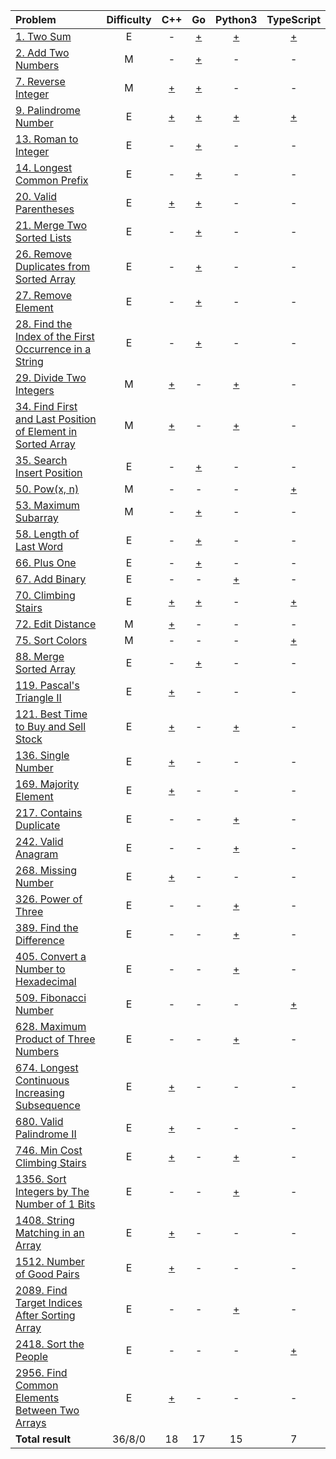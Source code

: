 |Problem|Difficulty|C++|Go|Python3|TypeScript|
|:-|:-:|:-:|:-:|:-:|:-:|
|[1. Two Sum](https://github.com/VitJRBOG/leetcode_exercises/tree/master/easy/e1)|E|-|[+](https://leetcode.com/submissions/detail/1030226613/)|[+](https://leetcode.com/submissions/detail/1079666349/)|[+](https://leetcode.com/submissions/detail/1111207076/)|
|[2. Add Two Numbers](https://github.com/VitJRBOG/leetcode_exercises/tree/master/medium/e2)|M|-|[+](https://leetcode.com/submissions/detail/1058452827/)|-|-|
|[7. Reverse Integer](https://github.com/VitJRBOG/leetcode_exercises/tree/master/medium/e7)|M|[+](https://leetcode.com/submissions/detail/1061930368/)|[+](https://leetcode.com/submissions/detail/1058480699/)|-|-|
|[9. Palindrome Number](https://github.com/VitJRBOG/leetcode_exercises/tree/master/easy/e9)|E|[+](https://leetcode.com/submissions/detail/1060267568/)|[+](https://leetcode.com/submissions/detail/1031328997/)|[+](https://leetcode.com/submissions/detail/1079684153/)|[+](https://leetcode.com/submissions/detail/1111236079/)|
|[13. Roman to Integer](https://github.com/VitJRBOG/leetcode_exercises/tree/master/easy/e13)|E|-|[+](https://leetcode.com/submissions/detail/1035666008/)|-|-|
|[14. Longest Common Prefix](https://github.com/VitJRBOG/leetcode_exercises/tree/master/easy/e14)|E|-|[+](https://leetcode.com/submissions/detail/1039958626/)|-|-|
|[20. Valid Parentheses](https://github.com/VitJRBOG/leetcode_exercises/tree/master/easy/e20)|E|[+](https://leetcode.com/submissions/detail/1068244137/)|[+](https://leetcode.com/submissions/detail/1049874073/)|-|-|
|[21. Merge Two Sorted Lists](https://github.com/VitJRBOG/leetcode_exercises/tree/master/easy/e21)|E|-|[+](https://leetcode.com/submissions/detail/1051554343/)|-|-|
|[26. Remove Duplicates from Sorted Array](https://github.com/VitJRBOG/leetcode_exercises/tree/master/easy/e26)|E|-|[+](https://leetcode.com/submissions/detail/1052340534/)|-|-|
|[27. Remove Element](https://github.com/VitJRBOG/leetcode_exercises/tree/master/easy/e27)|E|-|[+](https://leetcode.com/submissions/detail/1052379229/)|-|-|
|[28. Find the Index of the First Occurrence in a String](https://github.com/VitJRBOG/leetcode_exercises/tree/master/easy/e28)|E|-|[+](https://leetcode.com/submissions/detail/1055113157/)|-|-|
|[29. Divide Two Integers](https://github.com/VitJRBOG/leetcode_exercises/tree/master/medium/e29)|M|[+](https://leetcode.com/submissions/detail/1099122888/)|-|[+](https://leetcode.com/submissions/detail/1080320622/)|-|
|[34. Find First and Last Position of Element in Sorted Array](https://github.com/VitJRBOG/leetcode_exercises/tree/master/medium/e34)|M|[+](https://leetcode.com/submissions/detail/1094131179/)|-|[+](https://leetcode.com/submissions/detail/1083481989/)|-|
|[35. Search Insert Position](https://github.com/VitJRBOG/leetcode_exercises/tree/master/easy/e35)|E|-|[+](https://leetcode.com/submissions/detail/1055138774/)|-|-|
|[50. Pow(x, n)](https://github.com/VitJRBOG/leetcode_exercises/tree/master/medium/e50)|M|-|-|-|[+](https://leetcode.com/submissions/detail/1113321372/)|
|[53. Maximum Subarray](https://github.com/VitJRBOG/leetcode_exercises/tree/master/medium/e53)|M|-|[+](https://leetcode.com/submissions/detail/1060223104/)|-|-|
|[58. Length of Last Word](https://github.com/VitJRBOG/leetcode_exercises/tree/master/easy/e58)|E|-|[+](https://leetcode.com/submissions/detail/1055180553/)|-|-|
|[66. Plus One](https://github.com/VitJRBOG/leetcode_exercises/tree/master/easy/e66)|E|-|[+](https://leetcode.com/submissions/detail/1055966405/)|-|-|
|[67. Add Binary](https://github.com/VitJRBOG/leetcode_exercises/tree/master/easy/e67)|E|-|-|[+](https://leetcode.com/submissions/detail/1089640852/)|-|
|[70. Climbing Stairs](https://github.com/VitJRBOG/leetcode_exercises/tree/master/easy/e70)|E|[+](https://leetcode.com/submissions/detail/1061049321/)|[+](https://leetcode.com/submissions/detail/1056799890/)|-|[+](https://leetcode.com/submissions/detail/1111251186/)|
|[72. Edit Distance](https://github.com/VitJRBOG/leetcode_exercises/tree/master/medium/e72)|M|[+](https://leetcode.com/submissions/detail/1173756286/)|-|-|-|
|[75. Sort Colors](https://github.com/VitJRBOG/leetcode_exercises/tree/master/medium/e75)|M|-|-|-|[+](https://leetcode.com/submissions/detail/1114806392/)|
|[88. Merge Sorted Array](https://github.com/VitJRBOG/leetcode_exercises/tree/master/easy/e88)|E|-|[+](https://leetcode.com/submissions/detail/1057675366/)|-|-|
|[119. Pascal's Triangle II](https://github.com/VitJRBOG/leetcode_exercises/tree/master/easy/e119)|E|[+](https://leetcode.com/submissions/detail/1077197666/)|-|-|-|
|[121. Best Time to Buy and Sell Stock](https://github.com/VitJRBOG/leetcode_exercises/tree/master/easy/e121)|E|[+](https://leetcode.com/submissions/detail/1096318918/)|-|[+](https://leetcode.com/submissions/detail/1096308748/)|-|
|[136. Single Number](https://github.com/VitJRBOG/leetcode_exercises/tree/master/easy/e136)|E|[+](https://leetcode.com/submissions/detail/1067391916/)|-|-|-|
|[169. Majority Element](https://github.com/VitJRBOG/leetcode_exercises/tree/master/easy/e169)|E|[+](https://leetcode.com/submissions/detail/1069063380/)|-|-|-|
|[217. Contains Duplicate](https://github.com/VitJRBOG/leetcode_exercises/tree/master/easy/e217)|E|-|-|[+](https://leetcode.com/submissions/detail/1084298542/)|-|
|[242. Valid Anagram](https://github.com/VitJRBOG/leetcode_exercises/tree/master/easy/e242)|E|-|-|[+](https://leetcode.com/submissions/detail/1085785255/)|-|
|[268. Missing Number](https://github.com/VitJRBOG/leetcode_exercises/tree/master/easy/e268)|E|[+](https://leetcode.com/submissions/detail/1074684165/)|-|-|-|
|[326. Power of Three](https://github.com/VitJRBOG/leetcode_exercises/tree/master/easy/e326)|E|-|-|[+](https://leetcode.com/submissions/detail/1092519992/)|-|
|[389. Find the Difference](https://github.com/VitJRBOG/leetcode_exercises/tree/master/easy/e389)|E|-|-|[+](https://leetcode.com/submissions/detail/1085769907/)|-|
|[405. Convert a Number to Hexadecimal](https://github.com/VitJRBOG/leetcode_exercises/tree/master/easy/e405)|E|-|-|[+](https://leetcode.com/submissions/detail/1081106300/)|-|
|[509. Fibonacci Number](https://leetcode.com/problems/fibonacci-number)|E|-|-|-|[+](https://leetcode.com/submissions/detail/1111265389/)|
|[628. Maximum Product of Three Numbers](https://github.com/VitJRBOG/leetcode_exercises/tree/master/easy/e628)|E|-|-|[+](https://leetcode.com/submissions/detail/1086587595/)|-|
|[674. Longest Continuous Increasing Subsequence](https://github.com/VitJRBOG/leetcode_exercises/tree/master/easy/e674)|E|[+](https://leetcode.com/submissions/detail/1166417496/)|-|-|-|
|[680. Valid Palindrome II](https://github.com/VitJRBOG/leetcode_exercises/tree/master/easy/e680)|E|[+](https://leetcode.com/submissions/detail/1168401697/)|-|-|-|
|[746. Min Cost Climbing Stairs](https://github.com/VitJRBOG/leetcode_exercises/tree/master/easy/e746)|E|[+](https://leetcode.com/submissions/detail/1094112929/)|-|[+](https://leetcode.com/submissions/detail/1090375169/)|-|
|[1356. Sort Integers by The Number of 1 Bits](https://github.com/VitJRBOG/leetcode_exercises/tree/master/easy/e1356)|E|-|-|[+](https://leetcode.com/submissions/detail/1091043186/)|-|
|[1408. String Matching in an Array](https://github.com/VitJRBOG/leetcode_exercises/tree/master/easy/e1408)|E|[+](https://leetcode.com/submissions/detail/1165492716/)|-|-|-|
|[1512. Number of Good Pairs](https://github.com/VitJRBOG/leetcode_exercises/tree/master/easy/e1512)|E|[+](https://leetcode.com/submissions/detail/1065522319/)|-|-|-|
|[2089. Find Target Indices After Sorting Array](https://github.com/VitJRBOG/leetcode_exercises/tree/master/easy/e2089)|E|-|-|[+](https://leetcode.com/submissions/detail/1088838767/)|-|
|[2418. Sort the People](https://github.com/VitJRBOG/leetcode_exercises/tree/master/easy/e2418)|E|-|-|-|[+](https://leetcode.com/submissions/detail/1158847550/)|
|[2956. Find Common Elements Between Two Arrays](https://github.com/VitJRBOG/leetcode_exercises/tree/master/easy/e2956)|E|[+](https://leetcode.com/submissions/detail/1163602599/)|-|-|-|
|**Total result**|36/8/0|18|17|15|7|
